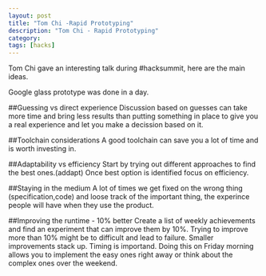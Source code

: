 ```yaml
---
layout: post
title: "Tom Chi -Rapid Prototyping"
description: "Tom Chi - Rapid Prototyping"
category: 
tags: [hacks]
---
```

Tom Chi gave an interesting talk during #hacksummit, here are the main ideas.

Google glass prototype was done in a day. 

##Guessing vs direct experience
Discussion based on guesses can take more time and bring less results than putting something in place to give you a real experience and let you make a decission based on it.

##Toolchain considerations 
A good toolchain can save you a lot of time and is worth investing in.

##Adaptability vs efficiency
Start by trying out different approaches to find the best ones.(addapt)
Once best option is identified focus on efficiency.

##Staying in the medium
A lot of times we get fixed on the wrong thing (specification,code) and loose track of the important thing, the experince people will have when they use the product.

##Improving the runtime - 10% better
Create a list of weekly achievements and find an experiment that can improve them by 10%.
Trying to improve more than 10% might be to difficult and lead to failure.  Smaller improvements stack up. 
Timing is importand. Doing this on Friday morning allows you to implement the easy ones right away or think about the complex ones over the weekend.

